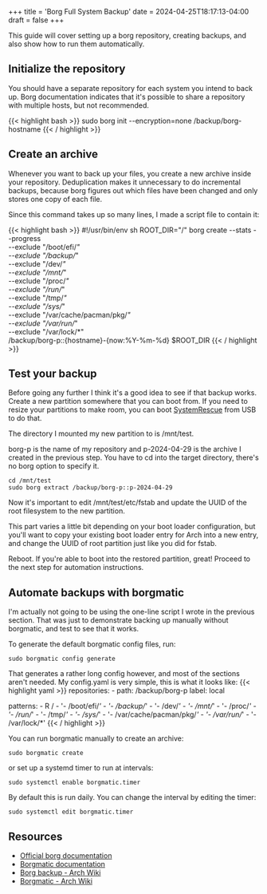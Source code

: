 +++
title = 'Borg Full System Backup'
date = 2024-04-25T18:17:13-04:00
draft = false
+++

This guide will cover setting up a borg repository, creating backups, and also show how to run them automatically.

## Initialize the repository

You should have a separate repository for each system you intend to back up. Borg documentation indicates that it's possible to share a repository with multiple hosts, but not recommended.

{{< highlight bash >}}
sudo borg init --encryption=none /backup/borg-hostname
{{< / highlight >}}

## Create an archive

Whenever you want to back up your files, you create a new archive inside your repository. Deduplication makes it unnecessary to do incremental backups, because borg figures out which files have been changed and only stores one copy of each file.

Since this command takes up so many lines, I made a script file to contain it:

{{< highlight bash >}}
#!/usr/bin/env sh
ROOT_DIR="/"
borg create --stats --progress \
    --exclude "/boot/efi/*" \
    --exclude "/backup/*" \
    --exclude "/dev/*" \
    --exclude "/mnt/*" \
    --exclude "/proc/*" \
    --exclude "/run/*" \
    --exclude "/tmp/*" \
    --exclude "/sys/*" \
    --exclude "/var/cache/pacman/pkg/*" \
    --exclude "/var/run/*" \
    --exclude "/var/lock/*" \
    /backup/borg-p::{hostname}-{now:%Y-%m-%d} $ROOT_DIR
{{< / highlight >}}

## Test your backup

Before going any further I think it's a good idea to see if that backup works. Create a new partition somewhere that you can boot from. If you need to resize your partitions to make room, you can boot [SystemRescue](https://www.system-rescue.org/Download/) from USB to do that.

The directory I mounted my new partition to is /mnt/test.

borg-p is the name of my repository and p-2024-04-29 is the archive I created in the previous step.
You have to cd into the target directory, there's no borg option to specify it.

```
cd /mnt/test
sudo borg extract /backup/borg-p::p-2024-04-29
```

Now it's important to edit /mnt/test/etc/fstab and update the UUID of the root filesystem to the new partition.

This part varies a little bit depending on your boot loader configuration, but you'll want to copy your existing boot loader entry for Arch into a new entry, and change the UUID of root partition just like you did for fstab.

Reboot. If you're able to boot into the restored partition, great! Proceed to the next step for automation instructions.

## Automate backups with borgmatic

I'm actually not going to be using the one-line script I wrote in the previous section. That was just to demonstrate backing up manually without borgmatic, and test to see that it works.

To generate the default borgmatic config files, run:
```
sudo borgmatic config generate
```

That generates a rather long config however, and most of the sections aren't needed.
My config.yaml is very simple, this is what it looks like:
{{< highlight yaml >}}
repositories:
    - path: /backup/borg-p
      label: local

patterns:
    - R /
    - '- /boot/efi/*'
    - '- /backup/*'
    - '- /dev/*'
    - '- /mnt/*'
    - '- /proc/*'
    - '- /run/*'
    - '- /tmp/*'
    - '- /sys/*'
    - '- /var/cache/pacman/pkg/*'
    - '- /var/run/*'
    - '- /var/lock/*'
{{< / highlight >}}

You can run borgmatic manually to create an archive:
```
sudo borgmatic create
```

or set up a systemd timer to run at intervals:
```
sudo systemctl enable borgmatic.timer
```
By default this is run daily. You can change the interval by editing the timer:
```
sudo systemctl edit borgmatic.timer
```

## Resources
- [Official borg documentation](https://borgbackup.readthedocs.io/en/stable/index.html)
- [Borgmatic documentation](https://torsion.org/borgmatic/)
- [Borg backup - Arch Wiki](https://wiki.archlinux.org/title/Borg_backup)
- [Borgmatic - Arch Wiki](https://wiki.archlinux.org/title/Borgmatic)
